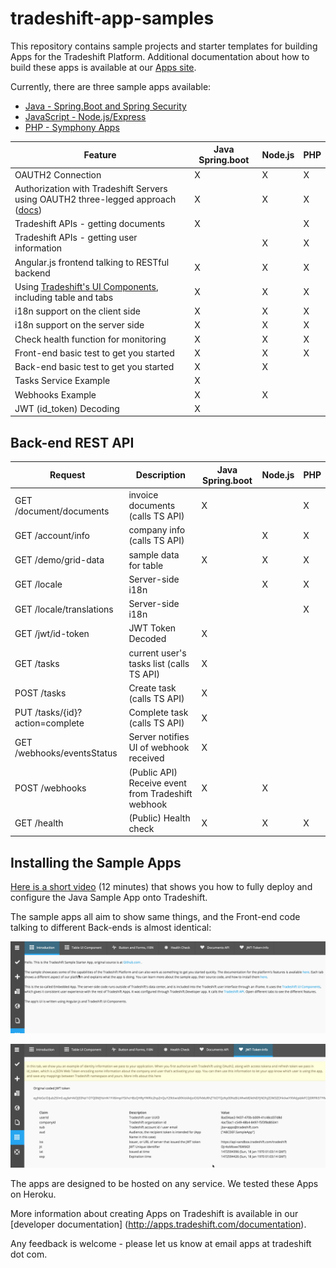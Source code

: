 # tradeshift-app-samples

This repository contains sample projects and starter templates for building Apps for the Tradeshift Platform.  Additional documentation about how to build these apps is available at our [Apps site](http://apps.tradeshift.com).

Currently, there are three sample apps available:
* [Java - Spring.Boot and Spring Security](java-springboot)
* [JavaScript - Node.js/Express](javascript/nodejs)
* [PHP - Symphony Apps](php-symfony)


| Feature   | Java Spring.boot | Node.js | PHP
| -------  |  -------   | -----------   | -----------
| OAUTH2 Connection | X | X | X
| Authorization with Tradeshift Servers using OAUTH2 three-legged approach ([docs](http://apps.tradeshift.com/developers/documentation/#app-authentication))  | X | X | X
| Tradeshift APIs - getting documents | X | | X
| Tradeshift APIs - getting user information |  | X | X
| Angular.js frontend talking to RESTful backend  | X | X | X
| Using [Tradeshift's UI Components](http://ui.tradeshift.com), including table and tabs  | X | X | X
| i18n support on the client side  | X | X | X
| i18n support on the server side  | X | X | X
| Check health function for monitoring  | X | X | X
| Front-end basic test to get you started  | X | X | X
| Back-end basic test to get you started  | X | X |
| Tasks Service Example  | X |  |  
| Webhooks Example  | X | X |  
| JWT (id_token) Decoding  | X |  |  


## Back-end REST API

| Request | Description | Java Spring.boot | Node.js | PHP
| --------|------- | ---- | ---- | ----
| GET  /document/documents | invoice documents (calls TS API) | X | | X
| GET  /account/info | company info (calls TS API) | | X | X
| GET  /demo/grid-data | sample data for table | X | X | X
| GET  /locale | Server-side i18n| | X | X
| GET  /locale/translations | Server-side i18n | | | X
| GET  /jwt/id-token | JWT Token Decoded | X |  |
| GET  /tasks | current user's tasks list (calls TS API)| X |  |
| POST /tasks | Create task (calls TS API) | X |  |
| PUT  /tasks/{id}?action=complete | Complete task (calls TS API) | X |  |
| GET  /webhooks/eventsStatus | Server notifies UI of webhook received | X |  | 
| POST /webhooks | (Public API) Receive event from Tradeshift webhook  | X | X |
| GET  /health | (Public) Health check | X | X | X


## Installing the Sample Apps 

[Here is a short video](https://drive.google.com/file/d/0Bx2z3BvoWzgtU05QdFludEROZ2c/view) (12 minutes) that shows you how to fully deploy and configure the Java Sample App onto Tradeshift. 

The sample apps all aim to show same things, and the Front-end code talking to different Back-ends is almost identical:

![Screenshot1](screenshots/screenshot1_intro.png)

![Screenshot2](screenshots/screenshot2_jwt.png)

The apps are designed to be hosted on any service. We tested these Apps on Heroku.

More information about creating Apps on Tradeshift is available in our [developer documentation] (http://apps.tradeshift.com/documentation).  

Any feedback is welcome - please let us know at email apps at tradeshift dot com.  
